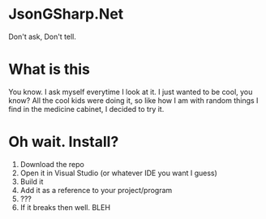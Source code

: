 # JsonGSharp.Net
Don't ask, Don't tell.


# What is this
You know. I ask myself everytime I look at it. 
I just wanted to be cool, you know?
All the cool kids were doing it, so like how I am with random things I find in the medicine cabinet, I decided to try it.

# Oh wait. Install?
1) Download the repo
2) Open it in Visual Studio (or whatever IDE you want I guess)
3) Build it
4) Add it as a reference to your project/program
5) ???
6) If it breaks then well. BLEH
